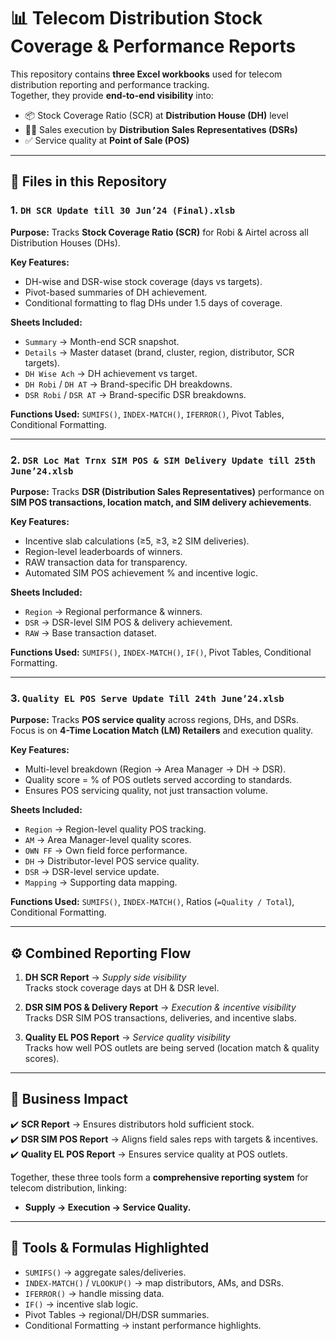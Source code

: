 # 📊 Telecom Distribution Stock Coverage & Performance Reports

This repository contains **three Excel workbooks** used for telecom distribution reporting and performance tracking.  
Together, they provide **end-to-end visibility** into:  
- 📦 Stock Coverage Ratio (SCR) at **Distribution House (DH)** level  
- 👨‍💼 Sales execution by **Distribution Sales Representatives (DSRs)**  
- ✅ Service quality at **Point of Sale (POS)**  

---

## 📂 Files in this Repository

### 1. `DH SCR Update till 30 Jun’24 (Final).xlsb`
**Purpose:** Tracks **Stock Coverage Ratio (SCR)** for Robi & Airtel across all Distribution Houses (DHs).  

**Key Features:**
- DH-wise and DSR-wise stock coverage (days vs targets).  
- Pivot-based summaries of DH achievement.  
- Conditional formatting to flag DHs under 1.5 days of coverage.  

**Sheets Included:**
- `Summary` → Month-end SCR snapshot.  
- `Details` → Master dataset (brand, cluster, region, distributor, SCR targets).  
- `DH Wise Ach` → DH achievement vs target.  
- `DH Robi` / `DH AT` → Brand-specific DH breakdowns.  
- `DSR Robi` / `DSR AT` → Brand-specific DSR breakdowns.  

**Functions Used:** `SUMIFS()`, `INDEX-MATCH()`, `IFERROR()`, Pivot Tables, Conditional Formatting.  

---

### 2. `DSR Loc Mat Trnx SIM POS & SIM Delivery Update till 25th June’24.xlsb`
**Purpose:** Tracks **DSR (Distribution Sales Representatives)** performance on **SIM POS transactions, location match, and SIM delivery achievements**.  

**Key Features:**
- Incentive slab calculations (≥5, ≥3, ≥2 SIM deliveries).  
- Region-level leaderboards of winners.  
- RAW transaction data for transparency.  
- Automated SIM POS achievement % and incentive logic.  

**Sheets Included:**
- `Region` → Regional performance & winners.  
- `DSR` → DSR-level SIM POS & delivery achievement.  
- `RAW` → Base transaction dataset.  

**Functions Used:** `SUMIFS()`, `INDEX-MATCH()`, `IF()`, Pivot Tables, Conditional Formatting.  

---

### 3. `Quality EL POS Serve Update Till 24th June’24.xlsb`
**Purpose:** Tracks **POS service quality** across regions, DHs, and DSRs. Focus is on **4-Time Location Match (LM) Retailers** and execution quality.  

**Key Features:**
- Multi-level breakdown (Region → Area Manager → DH → DSR).  
- Quality score = % of POS outlets served according to standards.  
- Ensures POS servicing quality, not just transaction volume.  

**Sheets Included:**
- `Region` → Region-level quality POS tracking.  
- `AM` → Area Manager-level quality scores.  
- `OWN FF` → Own field force performance.  
- `DH` → Distributor-level POS service quality.  
- `DSR` → DSR-level service update.  
- `Mapping` → Supporting data mapping.  

**Functions Used:** `SUMIFS()`, `INDEX-MATCH()`, Ratios (`=Quality / Total`), Conditional Formatting.  

---

## ⚙️ Combined Reporting Flow

1. **DH SCR Report** → *Supply side visibility*  
   Tracks stock coverage days at DH & DSR level.  

2. **DSR SIM POS & Delivery Report** → *Execution & incentive visibility*  
   Tracks DSR SIM POS transactions, deliveries, and incentive slabs.  

3. **Quality EL POS Report** → *Service quality visibility*  
   Tracks how well POS outlets are being served (location match & quality scores).  

---

## 📌 Business Impact

✔️ **SCR Report** → Ensures distributors hold sufficient stock.  
✔️ **DSR SIM POS Report** → Aligns field sales reps with targets & incentives.  
✔️ **Quality EL POS Report** → Ensures service quality at POS outlets.  

Together, these three tools form a **comprehensive reporting system** for telecom distribution, linking:  
- **Supply → Execution → Service Quality.**  

---

## 🔑 Tools & Formulas Highlighted
- `SUMIFS()` → aggregate sales/deliveries.  
- `INDEX-MATCH()` / `VLOOKUP()` → map distributors, AMs, and DSRs.  
- `IFERROR()` → handle missing data.  
- `IF()` → incentive slab logic.  
- Pivot Tables → regional/DH/DSR summaries.  
- Conditional Formatting → instant performance highlights.
